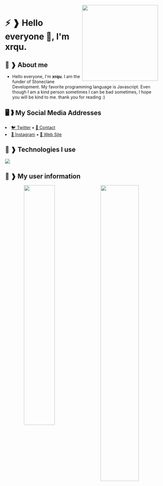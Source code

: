 <img width="250" align="right" src="https://raw.githubusercontent.com/xrqulette/xrqulette/main/1653471573834.png" />

# ⚡ ❱ Hello everyone 👊, I'm xrqu.

## 🥀 ❱ About me 

* Hello everyone, I'm **xrqu**. I am the funder of Stoneclane Development. My favorite programming language is Javascript. Even though I am a kind person sometimes I can be bad sometimes, I hope you will be kind to me. thank you for reading :) 

## 🖥 ❱ My Social Media Addresses
<div align="left" width="45%"

* [🐦 Twitter](https://twitter.com/xrqulette) ▪︎ [🌲 Contact](mailto:xrqu@sdevs.org)
* [🌻 İnstagram](https://instagram.com/xrqu.live) ▪︎ [🦚 Web Site](https://xrqu.live)

</div>

## 🍁 ❱ Technologies I use 
<img src="https://skillicons.dev/icons?i=nextjs,html,css,javascript,typescript,php,tailwindcss,nestjs,mongodb,heroku,github,alpinejs,arduino,bootstrap,java,git,go,ps,sqlite,mysql,nodejs,prisma,sass,webpack,react,express&theme=dark" />
</div>

## 🌼 ❱ My user information
<div align="center" width="100%">
   <img align="left" width="45%" src="https://github-readme-stats.vercel.app/api?username=xrqulette&show_icons=true&count_private=true&theme=react&hide_border=true&bg_color=0D1117">
   <img align="right" width="50%" src="https://activity-graph.herokuapp.com/graph?username=xrqulette&bg_color=0D1117&color=5BCDEC&line=5BCDEC&point=FFFFFF&hide_border=true">
</div>
